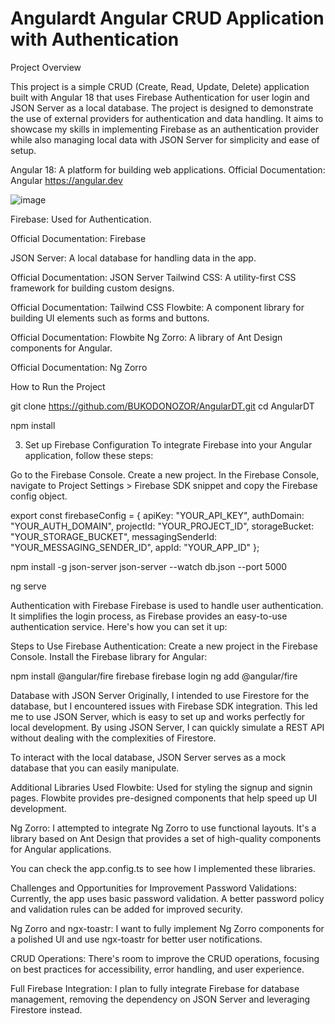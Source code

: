 # Angulardt Angular CRUD Application with Authentication

Project Overview

This project is a simple CRUD (Create, Read, Update, Delete) application built with Angular 18 that uses Firebase Authentication for user login and JSON Server as a local database. The project is designed to demonstrate the use of external providers for authentication and data handling. It aims to showcase my skills in implementing Firebase as an authentication provider while also managing local data with JSON Server for simplicity and ease of setup.

Angular 18: A platform for building web applications.
Official Documentation: Angular <a>https://angular.dev<a/>

![image](https://github.com/user-attachments/assets/a923d27b-7e33-4356-930a-0465cf53dff0)

Firebase: Used for Authentication.

Official Documentation: Firebase

JSON Server: A local database for handling data in the app.

Official Documentation: JSON Server
Tailwind CSS: A utility-first CSS framework for building custom designs.

Official Documentation: Tailwind CSS
Flowbite: A component library for building UI elements such as forms and buttons.

Official Documentation: Flowbite
Ng Zorro: A library of Ant Design components for Angular.

Official Documentation: Ng Zorro

How to Run the Project

git clone https://github.com/BUKODONOZOR/AngularDT.git
cd AngularDT

npm install

3. Set up Firebase Configuration
To integrate Firebase into your Angular application, follow these steps:

Go to the Firebase Console.
Create a new project.
In the Firebase Console, navigate to Project Settings > Firebase SDK snippet and copy the Firebase config object.

export const firebaseConfig = {
  apiKey: "YOUR_API_KEY",
  authDomain: "YOUR_AUTH_DOMAIN",
  projectId: "YOUR_PROJECT_ID",
  storageBucket: "YOUR_STORAGE_BUCKET",
  messagingSenderId: "YOUR_MESSAGING_SENDER_ID",
  appId: "YOUR_APP_ID"
};

npm install -g json-server
json-server --watch db.json --port 5000

ng serve

Authentication with Firebase
Firebase is used to handle user authentication. It simplifies the login process, as Firebase provides an easy-to-use authentication service. Here's how you can set it up:

Steps to Use Firebase Authentication:
Create a new project in the Firebase Console.
Install the Firebase library for Angular:

npm install @angular/fire firebase
firebase login
ng add @angular/fire

Database with JSON Server
Originally, I intended to use Firestore for the database, but I encountered issues with Firebase SDK integration. This led me to use JSON Server, which is easy to set up and works perfectly for local development. By using JSON Server, I can quickly simulate a REST API without dealing with the complexities of Firestore.

To interact with the local database, JSON Server serves as a mock database that you can easily manipulate.

Additional Libraries Used
Flowbite: Used for styling the signup and signin pages. Flowbite provides pre-designed components that help speed up UI development.

Ng Zorro: I attempted to integrate Ng Zorro to use functional layouts. It's a library based on Ant Design that provides a set of high-quality components for Angular applications.

You can check the app.config.ts to see how I implemented these libraries.

Challenges and Opportunities for Improvement
Password Validations: Currently, the app uses basic password validation. A better password policy and validation rules can be added for improved security.

Ng Zorro and ngx-toastr: I want to fully implement Ng Zorro components for a polished UI and use ngx-toastr for better user notifications.

CRUD Operations: There's room to improve the CRUD operations, focusing on best practices for accessibility, error handling, and user experience.

Full Firebase Integration: I plan to fully integrate Firebase for database management, removing the dependency on JSON Server and leveraging Firestore instead.


